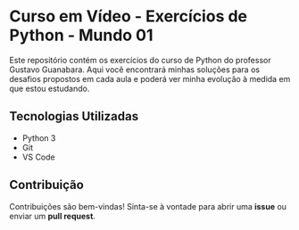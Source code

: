 # Curso em Vídeo - Exercícios de Python - Mundo 01

Este repositório contém os exercícios do curso de Python do professor Gustavo Guanabara. Aqui você encontrará minhas soluções para os desafios propostos em cada aula e poderá ver minha evolução à medida em que estou estudando.


## Tecnologias Utilizadas

- Python 3
- Git
- VS Code

## Contribuição

Contribuições são bem-vindas! Sinta-se à vontade para abrir uma **issue** ou enviar um **pull request**.
